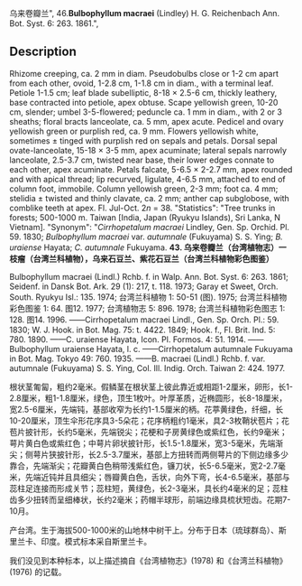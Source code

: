 乌来卷瓣兰",
46.**Bulbophyllum macraei** (Lindley) H. G. Reichenbach Ann. Bot. Syst. 6: 263. 1861.",

## Description
Rhizome creeping, ca. 2 mm in diam. Pseudobulbs close or 1-2 cm apart from each other, ovoid, 1-2.8 cm, 1-1.8 cm in diam., with a terminal leaf. Petiole 1-1.5 cm; leaf blade subelliptic, 8-18 × 2.5-6 cm, thickly leathery, base contracted into petiole, apex obtuse. Scape yellowish green, 10-20 cm, slender; umbel 3-5-flowered; peduncle ca. 1 mm in diam., with 2 or 3 sheaths; floral bracts lanceolate, ca. 5 mm, apex acute. Pedicel and ovary yellowish green or purplish red, ca. 9 mm. Flowers yellowish white, sometimes ± tinged with purplish red on sepals and petals. Dorsal sepal ovate-lanceolate, 15-18 × 3-5 mm, apex acuminate; lateral sepals narrowly lanceolate, 2.5-3.7 cm, twisted near base, their lower edges connate to each other, apex acuminate. Petals falcate, 5-6.5 × 2-2.7 mm, apex rounded and with apical thread; lip recurved, ligulate, 4-6.5 mm, attached to end of column foot, immobile. Column yellowish green, 2-3 mm; foot ca. 4 mm; stelidia ± twisted and thinly clavate, ca. 2 mm; anther cap subglobose, with comblike teeth at apex. Fl. Jul-Oct. 2*n* = 38.
  "Statistics": "Tree trunks in forests; 500-1000 m. Taiwan [India, Japan (Ryukyu Islands), Sri Lanka, N Vietnam].
  "Synonym": "*Cirrhopetalum macraei* Lindley, Gen. Sp. Orchid. Pl. 59. 1830; *Bulbophyllum macraei* var. *autumnale* (Fukuyama) S. S. Ying; *B. uraiense* Hayata; *C. autumnale* Fukuyama.
**43. 乌来卷瓣兰（台湾植物志）一枝瘤（台湾兰科植物），乌来石豆兰、紫花石豆兰（台湾兰科植物彩色图鉴）**

Bulbophyllum macraei (Lindl.) Rchb. f. in Walp. Ann. Bot. Syst. 6: 263. 1861; Seidenf. in Dansk Bot. Ark. 29 (1): 217, t. 118. 1973; Garay et Sweet, Orch. South. Ryukyu Isl.: 135. 1974; 台湾兰科植物 1: 50-51 (图). 1975; 台湾兰科植物彩色图鉴 1: 64. 图12. 1977; 台湾植物志 5: 896. 1978; 台湾兰科植物彩色图志 1: 128. 图14. 1996. ——Cirrhopetalum macraei Lindl., Gen. Sp. Orch. Pl.: 59. 1830; W. J. Hook. in Bot. Mag. 75: t. 4422. 1849; Hook. f., Fl. Brit. Ind. 5: 780. 1890. ——C. uraiense Hayata, Icon. Pl. Formos. 4: 51. 1914. ——Bulbophyllum uraiense Hayata, l. c. ——Cirrhopetalum autumnale Fukuyama in Bot. Mag. Tokyo 49: 760. 1935. ——B. macraei (Lindl.) Rchb. f. var. autumnale (Fukuyama) S. S. Ying, Col. Ill. Indig. Orch. Taiwan 2: 424. 1977.

根状茎匍匐，粗约2毫米。假鳞茎在根状茎上彼此靠近或相距1-2厘米，卵形，长1-2.8厘米，粗1-1.8厘米，绿色，顶生1枚叶。叶厚革质，近椭圆形，长8-18厘米，宽2.5-6厘米，先端钝，基部收窄为长约1-1.5厘米的柄。花葶黄绿色，纤细，长10-20厘米，顶生伞形花序具3-5朵花；花序柄粗约1毫米，具2-3枚鞘状苞片；花苞片披针形，长约5毫米，先端锐尖；花梗和子房黄绿色或紫红色，长约9毫米；萼片黄白色或紫红色；中萼片卵状披针形，长1.5-1.8厘米，宽3-5毫米，先端渐尖；侧萼片狭披针形，长2.5-3.7厘米，基部上方扭转而两侧萼片的下侧边缘多少靠合，先端渐尖；花瓣黄白色稍带浅紫红色，镰刀状，长5-6.5毫米，宽2-2.7毫米，先端近钝并且具细尖；唇瓣黄白色，舌状，向外下弯，长4-6.5毫米，基部与蕊柱足连接而形成关节；蕊柱短，黄绿色，长2-3毫米，具长约4毫米的足；蕊柱齿多少扭转而呈细棒状，长约2毫米；药帽半球形，前端边缘具梳状短齿。花期7-10月。

产台湾。生于海拔500-1000米的山地林中树干上。分布于日本（琉球群岛）、斯里兰卡、印度。模式标本采自斯里兰卡。

我们没见到本种标本，以上描述摘自《台湾植物志》(1978) 和《台湾兰科植物》 (1976) 的记载。
